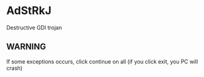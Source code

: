 # AdStRkJ
Destructive GDI trojan

## WARNING
If some exceptions occurs, click continue on all (if you click exit, you PC will crash)

